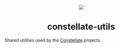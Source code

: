 <p align="center">
  <img src="https://cdn.rawgit.com/ctrlplusb/constellate/4e652615/assets/logo.png" />
</p>

<h1 align="center">constellate-utils</h1>

Shared utilities used by the [Constellate](https://github.com/ctrlplusb/constellate) projects.
